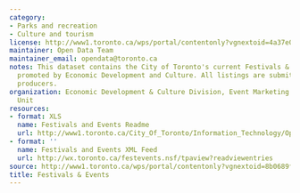 ```yaml
---
category:
- Parks and recreation
- Culture and tourism
license: http://www1.toronto.ca/wps/portal/contentonly?vgnextoid=4a37e03bb8d1e310VgnVCM10000071d60f89RCRD
maintainer: Open Data Team
maintainer_email: opendata@toronto.ca
notes: This dataset contains the City of Toronto's current Festivals & Events Calendar
  promoted by Economic Development and Culture. All listings are submitted by event
  producers.
organization: Economic Development & Culture Division, Event Marketing & Visitor Services
  Unit
resources:
- format: XLS
  name: Festivals and Events Readme
  url: http://www1.toronto.ca/City_Of_Toronto/Information_Technology/Open_Data/Data_Sets/Assets/Files/Festivals_and_Events_Calendar_Readme.xls
- format: ''
  name: Festivals and Events XML Feed
  url: http://wx.toronto.ca/festevents.nsf/tpaview?readviewentries
source: http://www1.toronto.ca/wps/portal/contentonly?vgnextoid=8b0689fe9c18b210VgnVCM1000003dd60f89RCRD&vgnextchannel=1a66e03bb8d1e310VgnVCM10000071d60f89RCRD
title: Festivals & Events
---
```

